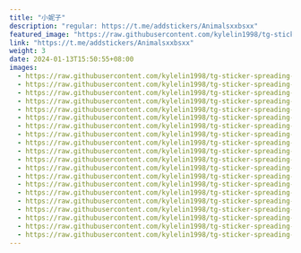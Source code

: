 ```yaml
---
title: "小妮子"
description: "regular: https://t.me/addstickers/Animalsxxbsxx"
featured_image: "https://raw.githubusercontent.com/kylelin1998/tg-sticker-spreading-worldwide-images/main/img/60ef052a-dfd9-4975-90ee-5a4d66f33ba1.jpg"
link: "https://t.me/addstickers/Animalsxxbsxx"
weight: 3
date: 2024-01-13T15:50:55+08:00
images:
  - https://raw.githubusercontent.com/kylelin1998/tg-sticker-spreading-worldwide-images/main/img/60ef052a-dfd9-4975-90ee-5a4d66f33ba1.jpg
  - https://raw.githubusercontent.com/kylelin1998/tg-sticker-spreading-worldwide-images/main/img/e0a024b5-7f26-4ae2-bd7b-d19f41776697.jpg
  - https://raw.githubusercontent.com/kylelin1998/tg-sticker-spreading-worldwide-images/main/img/6aa3717d-c28b-4d15-b349-dfc87ae74272.jpg
  - https://raw.githubusercontent.com/kylelin1998/tg-sticker-spreading-worldwide-images/main/img/93083450-6506-4405-ad3e-e063443a91ec.jpg
  - https://raw.githubusercontent.com/kylelin1998/tg-sticker-spreading-worldwide-images/main/img/89744dd2-0692-4a79-9d00-1ba6ff58d142.jpg
  - https://raw.githubusercontent.com/kylelin1998/tg-sticker-spreading-worldwide-images/main/img/f2eff1f6-568f-4e7a-ad88-419ef8811b2f.jpg
  - https://raw.githubusercontent.com/kylelin1998/tg-sticker-spreading-worldwide-images/main/img/4ad8f850-6339-4539-9cec-f4f943d43df2.jpg
  - https://raw.githubusercontent.com/kylelin1998/tg-sticker-spreading-worldwide-images/main/img/238ba7c8-e1b1-49e3-bde7-6140ed7ac977.jpg
  - https://raw.githubusercontent.com/kylelin1998/tg-sticker-spreading-worldwide-images/main/img/dd509218-0b15-463b-b6cb-0c227d6f7cd7.jpg
  - https://raw.githubusercontent.com/kylelin1998/tg-sticker-spreading-worldwide-images/main/img/40403fec-703f-4a9c-9e4b-24a92eb2ea0d.jpg
  - https://raw.githubusercontent.com/kylelin1998/tg-sticker-spreading-worldwide-images/main/img/3048f82c-d987-484a-8887-f86206f48146.jpg
  - https://raw.githubusercontent.com/kylelin1998/tg-sticker-spreading-worldwide-images/main/img/b84913e5-4ef2-41fa-8d15-3a9c93c3c7bf.jpg
  - https://raw.githubusercontent.com/kylelin1998/tg-sticker-spreading-worldwide-images/main/img/6a50b93c-4e90-46d2-97e1-e467d48e49d9.jpg
  - https://raw.githubusercontent.com/kylelin1998/tg-sticker-spreading-worldwide-images/main/img/7329f2b2-3317-4fe6-8aa6-c272ed7d8cde.jpg
  - https://raw.githubusercontent.com/kylelin1998/tg-sticker-spreading-worldwide-images/main/img/7455529f-d7fb-450f-a427-ff9a6a4541fa.jpg
  - https://raw.githubusercontent.com/kylelin1998/tg-sticker-spreading-worldwide-images/main/img/1cf91cab-d53b-4ff1-8576-e2b100c614b3.jpg
  - https://raw.githubusercontent.com/kylelin1998/tg-sticker-spreading-worldwide-images/main/img/c3c404fd-a065-4edd-80a6-fb6e3a561f61.jpg
  - https://raw.githubusercontent.com/kylelin1998/tg-sticker-spreading-worldwide-images/main/img/e37c1bf3-7aa1-42ac-a92d-61a15d53bf93.jpg
  - https://raw.githubusercontent.com/kylelin1998/tg-sticker-spreading-worldwide-images/main/img/28b98f26-1f38-4afc-a46a-4db366c05d74.jpg
  - https://raw.githubusercontent.com/kylelin1998/tg-sticker-spreading-worldwide-images/main/img/adee7ab0-9eb0-46f9-9fe2-090c81648ee4.jpg
---
```


